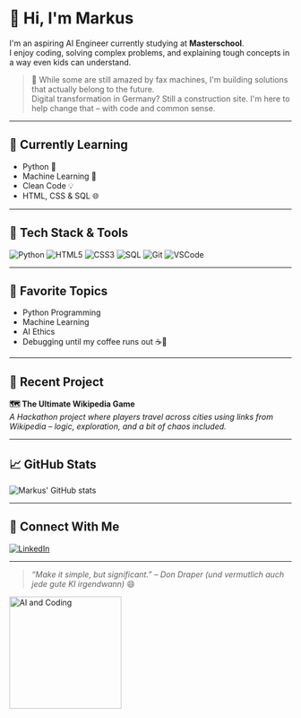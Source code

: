 # 👋 Hi, I'm Markus

I'm an aspiring AI Engineer currently studying at **Masterschool**.  
I enjoy coding, solving complex problems, and explaining tough concepts in a way even kids can understand.

> 🧠 While some are still amazed by fax machines, I'm building solutions that actually belong to the future.  
> Digital transformation in Germany? Still a construction site. I'm here to help change that – with code and common sense.

---

## 🚀 Currently Learning
- Python 🐍
- Machine Learning 🤖
- Clean Code 💡
- HTML, CSS & SQL 🌐

---

## 🧰 Tech Stack & Tools
![Python](https://img.shields.io/badge/-Python-3776AB?style=for-the-badge&logo=python&logoColor=white)
![HTML5](https://img.shields.io/badge/-HTML5-E34F26?style=for-the-badge&logo=html5&logoColor=white)
![CSS3](https://img.shields.io/badge/-CSS3-1572B6?style=for-the-badge&logo=css3&logoColor=white)
![SQL](https://img.shields.io/badge/-SQL-4479A1?style=for-the-badge&logo=postgresql&logoColor=white)
![Git](https://img.shields.io/badge/-Git-F05032?style=for-the-badge&logo=git&logoColor=white)
![VSCode](https://img.shields.io/badge/-VSCode-007ACC?style=for-the-badge&logo=visual-studio-code&logoColor=white)

---

## 🎯 Favorite Topics
- Python Programming  
- Machine Learning  
- AI Ethics  
- Debugging until my coffee runs out ☕🐞

---

## 🧪 Recent Project
**🗺️ The Ultimate Wikipedia Game**  
*A Hackathon project where players travel across cities using links from Wikipedia – logic, exploration, and a bit of chaos included.*

---

## 📈 GitHub Stats
![Markus' GitHub stats](https://github-readme-stats.vercel.app/api?username=Markus-Beermann&show_icons=true&theme=default)

---

## 🤝 Connect With Me
[![LinkedIn](https://img.shields.io/badge/LinkedIn-blue?logo=linkedin&style=for-the-badge)](https://www.linkedin.com/in/markus-beermann-45a4ba147)

---

> *“Make it simple, but significant.” – Don Draper (und vermutlich auch jede gute KI irgendwann)* 😄

<img src="https://i.imgur.com/clQkGcU.jpg" alt="AI and Coding" width="200"/>
